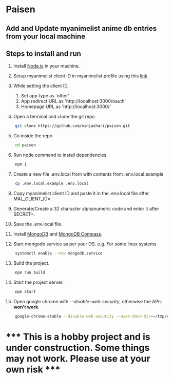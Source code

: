 # Paisen #
## Add and Update myanimelist anime db entries from your local machine ##

## Steps to install and run ##

1. Install [Node.js](https://nodejs.org/en/download) in your machine.

2. Setup myanimelist client ID in myanimelist profile using this [link](https://myanimelist.net/blog.php?eid=835707).

3. While setting the client ID,
    1. Set app type as 'other'
    2. App redirect URL as 'http://localhost:3000/oauth'
    3. Homepage URL as 'http://localhost:3000/'

4. Open a terminal and clone the git repo
```bash
    git clone https://github.com/ninjashari/paisen.git
```

5. Go inside the repo
```bash
    cd paisen
```

6. Run node command to install dependencies
```bash
    npm i
```
7. Create a new file .env.local from with contents from .env.local.example
```bash
    cp .env.local.example .env.local
```

8. Copy myanimelist client ID and paste it in the .env.local file after MAL_CLIENT_ID=.

9. Generate/Create a 32 character alphanumeric code and enter it after SECRET=.

10. Save the .env.local file.

11. Install [MongoDB](https://www.mongodb.com/docs/manual/administration/install-community/) and [MongoDB Compass](https://www.mongodb.com/try/download/compass).

12. Start mongodb service as per your OS. e.g. For some linux systems
```bash
    systemctl enable --now mongodb.service
```

13. Build the project.
```bash
    npm run build
```

14. Start the project server.
```bash
    npm start
```

15. Open google chrome with *--disable-web-security*, otherwise the APIs **won't work**.
```bash
    google-chrome-stable --disable-web-security --user-data-dir=~/tmp/chrome/data
```

# *** This is a hobby project and is under construction. Some things may not work. Please use at your own risk *** #